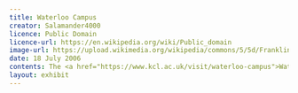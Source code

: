 ```yaml
---
title: Waterloo Campus
creator: Salamander4000
licence: Public Domain
licence-url: https://en.wikipedia.org/wiki/Public_domain
image-url: https://upload.wikimedia.org/wikipedia/commons/5/5d/Franklin-wilkins.jpg
date: 18 July 2006
contents: The <a href="https://www.kcl.ac.uk/visit/waterloo-campus">Waterloo Campus</a> is on the south bank of the River Thames, across from the Strand Campus. The Waterloo Bridge, a 10-minute walk away, connects the two campuses and provides views of the London Eye, Big Ben, and other famous sights along the way. In this area, the President's Office and the main administrative units are housed in the James Clerk Maxwell Building. The departments of Health, Life Sciences, Education, and a portion of Nursing are housed in the <a href="https://www.kcl.ac.uk/visit/franklin-wilkins-building">Franklin-Wilkins Building</a>, the campus's largest structure.
layout: exhibit
---
```

